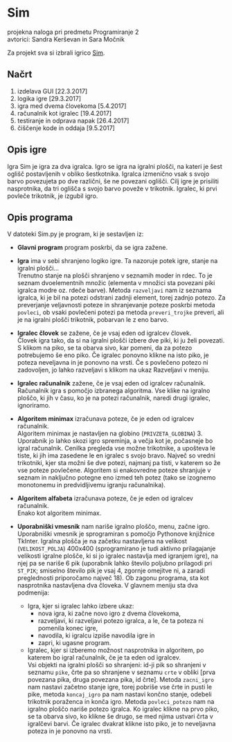 # Sim
projekna naloga pri predmetu Programiranje 2  
avtorici: Sandra Kerševan in Sara Močnik

Za projekt sva si izbrali igrico [Sim](https://en.wikipedia.org/wiki/Sim_(pencil_game)).

## Načrt
1. izdelava GUI  [22.3.2017]
2. logika igre  [29.3.2017]
3. igra med dvema človekoma  [5.4.2017]
4. računalnik kot igralec  [19.4.2017]
5. testiranje in odprava napak  [26.4.2017]
6. čiščenje kode in oddaja [9.5.2017]

## Opis igre
Igra Sim je igra za dva igralca. Igro se igra na igralni plošči, na kateri je šest oglišč postavljenih v obliko šestkotnika. Igralca izmenično vsak s svojo barvo povezujeta po dve različni, še ne povezani oglišči. Cilj igre je prisiliti nasprotnika, da tri oglišča s svojo barvo poveže v trikotnik. Igralec, ki prvi povleče trikotnik, je izgubil igro.

## Opis programa
V datoteki Sim.py je program, ki je sestavljen iz:  

* **Glavni program** program poskrbi, da se igra zažene.  

* **Igra** ima v sebi shranjeno logiko igre. Ta nazoruje potek igre, stanje na igralni plošči...  
Trenutno stanje na plošči shranjeno v seznamih moder in rdec. To je seznam dvoelementnih množic (elementa v množici sta povezani piki igralca modre oz. rdeče barve). Metoda `razveljavi` nam iz seznama igralca, ki je bil na potezi odstrani zadnji element, torej zadnjo potezo. Za preverjanje veljavnosti poteze in shranjevanje poteze poskrbi metoda `povleci`, ob vsaki povlečeni potezi pa metoda `preveri_trojke` preveri, ali je na igralni plošči trikotnik, pobarvan le z eno barvo.

* **Igralec človek** se zažene, če je vsaj eden od igralcev človek.  
Človek igra tako, da si na igralni plošči izbere dve piki, ki ju želi povezati. S klikom na piko, se ta obarva sivo, kar pomeni, da za potezo potrebujemo še eno piko. Če igralec ponovno klikne na isto piko, je poteza neveljavna in je ponovno na vrsti. Če s povlečeno potezo ni zadovoljen, jo lahko razveljavi s klikom na ukaz Razveljavi v meniju.

* **Igralec računalnik** zažene, če je vsaj eden od igralcev računalnik.  
Računalnik igra s pomočjo izbranega algoritma. Vse klike na igralno ploščo, ki jih v času, ko je na potezi računalnik, naredi drugi igralec, ignoriramo.

* **Algoritem minimax** izračunava poteze, če je eden od igralcev računalnik.  
Algoritem minimax je nastavljen na globino (`PRIVZETA_GLOBINA`) 3. Uporabnik jo lahko skozi igro spreminja, a večja kot je, počasneje bo igral računalnik. Cenilka pregleda vse možne trikotnike, a upošteva le tiste, ki jih ima zasedene le en igralec s svojo bravo. Največ so vredni trikotniki, kjer sta možni še dve potezi, najmanj pa tisti, v katerem so že vse poteze povlečene. Algoritem si enakovredne poteze shranjuje v seznam in naključno potegne eno izmed teh potez (tako se izognemo monotonemu in predvidljivemu igranju računalnika).

* **Algoritem alfabeta** izračunava poteze, če je eden od igralcev računalnik.  
Enako kot algoritem minimax.

* **Uporabniški vmesnik** nam nariše igralno ploščo, menu, začne igro.  
Uporabniški vmesnik je sprogramiran s pomočjo Pythonove knjižnice TkInter. 
Igralna plošča je na začetku nastavljena na velikost (`VELIKOST_POLJA`) 400x400 (sprogramirano je tudi aktivno prilagajanje velikosti igralne plošče, ki si jo igralec nastavlja med igranjem igre), na njej pa se nariše 6 pik (uporabnik lahko število poljubno prilagodi pri `ST_PIK`; smiselno število pik je vsaj 4, zgornje omejitve ni, a zaradi preglednosti priporočamo največ 18). Ob zagonu programa, sta kot nasprotnika nastavljena dva človeka. V glavnem meniju sta dva podmenija:
   * Igra, kjer si igralec lahko izbere ukaz:
     * nova igra, ki začne novo igro z dvema človekoma,
     * razveljavi, ki razveljavi potezo igralca, a le, če ta poteza ni pomenila konec igre,
     * navodila, ki igralcu izpiše navodila igre in
     * zapri, ki ugasne program.
   * Igralec, kjer si izberemo možnost nasprotnika in algoritem, po katerem bo igral računalnik, če je ta eden od igralcev.  
Vsi objekti na igralni plošči so shranjeni: id-ji pik so shranjeni v seznamu `pike`, črte pa so shranjene v seznamu `crte` v obliki [prva povezana pika, druga povezana pika, id črte]. Metoda `zacni_igro` nam nastavi začetno stanje igre, torej pobriše vse črte in pusti le pike, metoda `koncaj_igro` pa nam nastavi končno stanje, odebeli trikotnik poraženca in konča igro. Metoda `povleci_potezo` nam na igralno ploščo nariše potezo igralca. Ko igralec klikne na prvo piko, se ta obarva sivo, ko klikne še drugo, se med njima ustvari črta v igralčevi barvi. Če igralec dvakrat klikne isto piko, je to neveljavna poteza in je ponovno na vrsti.
